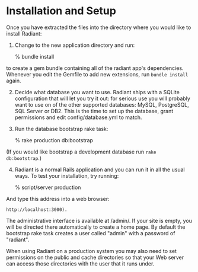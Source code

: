 # Installation and Setup

Once you have extracted the files into the directory where you would like to
install Radiant:

1. Change to the new application directory and run:

	% bundle install
	
to create a gem bundle containing all of the radiant app's dependencies.
Whenever you edit the Gemfile to add new extensions, run `bundle install` again.

2. Decide what database you want to use. Radiant ships with a SQLite configuration
that will let you try it out: for serious use you will probably want to use on of the
other supported databases: MySQL, PostgreSQL, SQL Server or DB2. This is the time to 
set up the database, grant permissions and edit config/database.yml to match.

3. Run the database bootstrap rake task:
   
	% rake production db:bootstrap
   
(If you would like bootstrap a development database run `rake db:bootstrap`.)

4. Radiant is a normal Rails application and you can run it in all the usual ways.
To test your installation, try running:
   
	% script/server production
   
And type this address into a web browser:

	http://localhost:3000). 

The administrative interface is available at /admin/. If your site is empty, you 
will be directed there automatically to create a home page. By default the bootstrap
rake task creates a user called "admin" with a password of "radiant".

When using Radiant on a production system you may also need to set permissions
on the public and cache directories so that your Web server can access those
directories with the user that it runs under.

